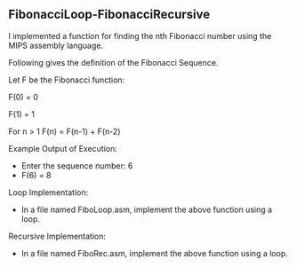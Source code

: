 ## FibonacciLoop-FibonacciRecursive
 
 I implemented a function for finding the nth Fibonacci number using the MIPS assembly language. 
 
 Following gives the definition of the Fibonacci Sequence.

 Let F be the Fibonacci function:
 
 F(0) = 0
 
 F(1) = 1
 
 For n > 1 F(n) = F(n-1) + F(n-2)
 
 Example Output of Execution:
 - Enter the sequence number: 6
 - F(6) = 8
 
 Loop Implementation:
 - In a file named FiboLoop.asm, implement the above function using a loop. 
 
 Recursive Implementation:
 - In a file named FiboRec.asm, implement the above function using a loop. 

